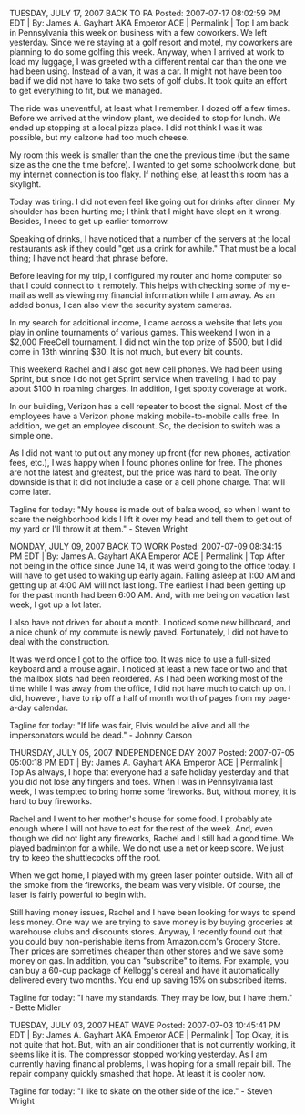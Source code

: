 TUESDAY, JULY 17, 2007
BACK TO PA
Posted: 2007-07-17 08:02:59 PM EDT | By: James A. Gayhart AKA Emperor ACE | Permalink | Top 
I am back in Pennsylvania this week on business with a few coworkers. We left yesterday. Since we're staying at a golf resort and motel, my coworkers are planning to do some golfing this week. Anyway, when I arrived at work to load my luggage, I was greeted with a different rental car than the one we had been using. Instead of a van, it was a car. It might not have been too bad if we did not have to take two sets of golf clubs. It took quite an effort to get everything to fit, but we managed.

The ride was uneventful, at least what I remember. I dozed off a few times. Before we arrived at the window plant, we decided to stop for lunch. We ended up stopping at a local pizza place. I did not think I was it was possible, but my calzone had too much cheese.

My room this week is smaller than the one the previous time (but the same size as the one the time before). I wanted to get some schoolwork done, but my internet connection is too flaky. If nothing else, at least this room has a skylight.

Today was tiring. I did not even feel like going out for drinks after dinner. My shoulder has been hurting me; I think that I might have slept on it wrong. Besides, I need to get up earlier tomorrow.

Speaking of drinks, I have noticed that a number of the servers at the local restaurants ask if they could "get us a drink for awhile." That must be a local thing; I have not heard that phrase before.

Before leaving for my trip, I configured my router and home computer so that I could connect to it remotely. This helps with checking some of my e-mail as well as viewing my financial information while I am away. As an added bonus, I can also view the security system cameras.

In my search for additional income, I came across a website that lets you play in online tournaments of various games. This weekend I won in a $2,000 FreeCell tournament. I did not win the top prize of $500, but I did come in 13th winning $30. It is not much, but every bit counts.

This weekend Rachel and I also got new cell phones. We had been using Sprint, but since I do not get Sprint service when traveling, I had to pay about $100 in roaming charges. In addition, I get spotty coverage at work.

In our building, Verizon has a cell repeater to boost the signal. Most of the employees have a Verizon phone making mobile-to-mobile calls free. In addition, we get an employee discount. So, the decision to switch was a simple one.

As I did not want to put out any money up front (for new phones, activation fees, etc.), I was happy when I found phones online for free. The phones are not the latest and greatest, but the price was hard to beat. The only downside is that it did not include a case or a cell phone charge. That will come later.

Tagline for today: "My house is made out of balsa wood, so when I want to scare the neighborhood kids I lift it over my head and tell them to get out of my yard or I'll throw it at them." - Steven Wright

MONDAY, JULY 09, 2007
BACK TO WORK
Posted: 2007-07-09 08:34:15 PM EDT | By: James A. Gayhart AKA Emperor ACE | Permalink | Top 
After not being in the office since June 14, it was weird going to the office today. I will have to get used to waking up early again. Falling asleep at 1:00 AM and getting up at 4:00 AM will not last long. The earliest I had been getting up for the past month had been 6:00 AM. And, with me being on vacation last week, I got up a lot later.

I also have not driven for about a month. I noticed some new billboard, and a nice chunk of my commute is newly paved. Fortunately, I did not have to deal with the construction.

It was weird once I got to the office too. It was nice to use a full-sized keyboard and a mouse again. I noticed at least a new face or two and that the mailbox slots had been reordered. As I had been working most of the time while I was away from the office, I did not have much to catch up on. I did, however, have to rip off a half of month worth of pages from my page-a-day calendar.

Tagline for today: "If life was fair, Elvis would be alive and all the impersonators would be dead." - Johnny Carson

THURSDAY, JULY 05, 2007
INDEPENDENCE DAY 2007
Posted: 2007-07-05 05:00:18 PM EDT | By: James A. Gayhart AKA Emperor ACE | Permalink | Top 
As always, I hope that everyone had a safe holiday yesterday and that you did not lose any fingers and toes. When I was in Pennsylvania last week, I was tempted to bring home some fireworks. But, without money, it is hard to buy fireworks.

Rachel and I went to her mother's house for some food. I probably ate enough where I will not have to eat for the rest of the week. And, even though we did not light any fireworks, Rachel and I still had a good time. We played badminton for a while. We do not use a net or keep score. We just try to keep the shuttlecocks off the roof.

When we got home, I played with my green laser pointer outside. With all of the smoke from the fireworks, the beam was very visible. Of course, the laser is fairly powerful to begin with.

Still having money issues, Rachel and I have been looking for ways to spend less money. One way we are trying to save money is by buying groceries at warehouse clubs and discounts stores. Anyway, I recently found out that you could buy non-perishable items from Amazon.com's Grocery Store. Their prices are sometimes cheaper than other stores and we save some money on gas. In addition, you can "subscribe" to items. For example, you can buy a 60-cup package of Kellogg's cereal and have it automatically delivered every two months. You end up saving 15% on subscribed items.

Tagline for today: "I have my standards. They may be low, but I have them." - Bette Midler

TUESDAY, JULY 03, 2007
HEAT WAVE
Posted: 2007-07-03 10:45:41 PM EDT | By: James A. Gayhart AKA Emperor ACE | Permalink | Top 
Okay, it is not quite that hot. But, with an air conditioner that is not currently working, it seems like it is. The compressor stopped working yesterday. As I am currently having financial problems, I was hoping for a small repair bill. The repair company quickly smashed that hope. At least it is cooler now.

Tagline for today: "I like to skate on the other side of the ice." - Steven Wright